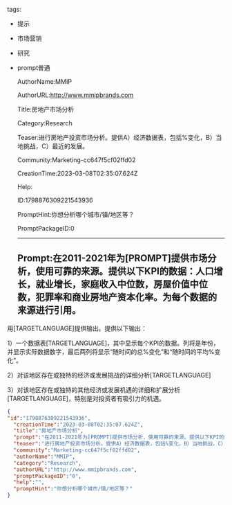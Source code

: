   tags: 
- 提示
- 市场营销
- 研究
- prompt普通

  AuthorName:MMIP

  AuthorURL:http://www.mmipbrands.com

  Title:房地产市场分析

  Category:Research

  Teaser:进行房地产投资市场分析。提供A）经济数据表，包括%变化，B）当地挑战，C）最近的发展。

  Community:Marketing-cc647f5cf02ffd02

  CreationTime:2023-03-08T02:35:07.624Z

  Help:

  ID:1798876309221543936

  PromptHint:你想分析哪个城市/镇/地区等？

  PromptPackageID:0

  ---

  ## Prompt:在2011-2021年为[PROMPT]提供市场分析，使用可靠的来源。提供以下KPI的数据：人口增长，就业增长，家庭收入中位数，房屋价值中位数，犯罪率和商业房地产资本化率。为每个数据的来源进行引用。

用[TARGETLANGUAGE]提供输出。提供以下输出：

1）一个数据表[TARGETLANGUAGE]，其中显示每个KPI的数据。列将是年份，并显示实际数据数字，最后两列将显示“随时间的总%变化”和“随时间的平均%变化”。

2）对该地区存在或独特的经济或发展挑战的详细分析[TARGETLANGUAGE]

3）对该地区存在或独特的其他经济或发展机遇的详细和扩展分析[TARGETLANGUAGE]，特别是对投资者有吸引力的机遇。

  ```json
  {
  "id":"1798876309221543936",
    "creationTime":"2023-03-08T02:35:07.624Z",
    "title":"房地产市场分析",
    "prompt":"在2011-2021年为[PROMPT]提供市场分析，使用可靠的来源。提供以下KPI的数据：人口增长，就业增长，家庭收入中位数，房屋价值中位数，犯罪率和商业房地产资本化率。为每个数据的来源进行引用。\n\n用[TARGETLANGUAGE]提供输出。提供以下输出：\n\n1）一个数据表[TARGETLANGUAGE]，其中显示每个KPI的数据。列将是年份，并显示实际数据数字，最后两列将显示“随时间的总%变化”和“随时间的平均%变化”。\n\n2）对该地区存在或独特的经济或发展挑战的详细分析[TARGETLANGUAGE]\n\n3）对该地区存在或独特的其他经济或发展机遇的详细和扩展分析[TARGETLANGUAGE]，特别是对投资者有吸引力的机遇。",
    "teaser":"进行房地产投资市场分析。提供A）经济数据表，包括%变化，B）当地挑战，C）最近的发展。",
    "community":"Marketing-cc647f5cf02ffd02",
    "authorName":"MMIP",
    "category":"Research",
    "authorURL":"http://www.mmipbrands.com",
    "promptPackageID":"0",
    "help":"",
    "promptHint":"你想分析哪个城市/镇/地区等？"
  }
  ```
